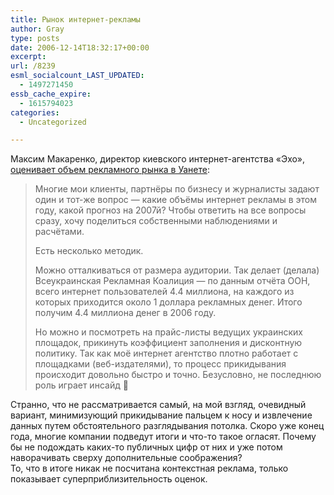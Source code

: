 ```yaml
---
title: Рынок интернет-рекламы
author: Gray
type: posts
date: 2006-12-14T18:32:17+00:00
excerpt:
url: /8239
esml_socialcount_LAST_UPDATED:
  - 1497271450
essb_cache_expire:
  - 1615794023
categories:
  - Uncategorized

---
```








Максим Макаренко, директор киевского интернет-агентства &#171;Эхо&#187;, <a href="http://c0les0.livejournal.com/19364.html" target="_blank">оценивает объем рекламного рынка в Уанете</a>:

> Многие мои клиенты, партнёры по бизнесу и журналисты задают один и тот-же вопрос &#8212; какие объёмы интернет рекламы в этом году, какой прогноз на 2007й? Чтобы ответить на все вопросы сразу, хочу поделиться собственными наблюдениями и расчётами. 
> 
> Есть несколько методик. 
> 
> Можно отталкиваться от размера аудитории. Так делает (делала) Всеукраинская Рекламная Коалиция &#8212; по данным отчёта ООН, всего интернет пользователей 4.4 миллиона, на каждого из которых приходится около 1 доллара рекламных денег. Итого получим 4.4 миллиона денег в 2006 году. 
> 
> Но можно и посмотреть на прайс-листы ведущих украинских площадок, прикинуть коэффициент заполнения и дисконтную политику. Так как моё интернет агентство плотно работает с площадками (веб-издателями), то процесс прикидывания происходит довольно быстро и точно. Безусловно, не последнюю роль играет инсайд 🙂

Странно, что не рассматривается самый, на мой взгляд, очевидный вариант, минимизующий прикидывание пальцем к носу и извлечение данных путем обстоятельного разглядывания потолка. Скоро уже конец года, многие компании подведут итоги и что-то такое огласят. Почему бы не подождать каких-то публичных цифр от них и уже потом наворачивать сверху дополнительные соображения?  
То, что в итоге никак не посчитана контекстная реклама, только показывает суперприблизительность оценок.